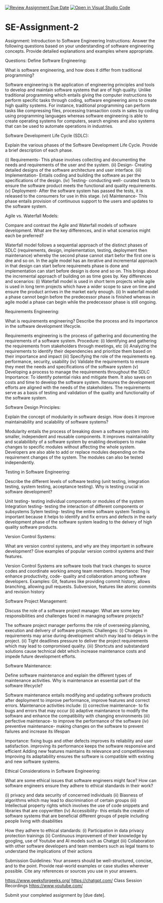[![Review Assignment Due Date](https://classroom.github.com/assets/deadline-readme-button-24ddc0f5d75046c5622901739e7c5dd533143b0c8e959d652212380cedb1ea36.svg)](https://classroom.github.com/a/-ucQIGTc)
[![Open in Visual Studio Code](https://classroom.github.com/assets/open-in-vscode-718a45dd9cf7e7f842a935f5ebbe5719a5e09af4491e668f4dbf3b35d5cca122.svg)](https://classroom.github.com/online_ide?assignment_repo_id=15241752&assignment_repo_type=AssignmentRepo)
# SE-Assignment-2
Assignment: Introduction to Software Engineering
Instructions:
Answer the following questions based on your understanding of software engineering concepts. Provide detailed explanations and examples where appropriate.

Questions:
Define Software Engineering:

What is software engineering, and how does it differ from traditional programming?

Software engineering is the application of engineering principles and tools to develop and maintain software systems that are of high quality. Unlike traditional programming which entails giving the computer instructions to perform specific tasks through coding, software engineering aims to create high quality systems. For instance, traditional programming can perform tasks like compressing files, processing transaction costs in sales by coding using programming languages whereas software engineering is able to create operating systems for computers, search engines and also systems that can be used to automate operations in industries.


Software Development Life Cycle (SDLC):

Explain the various phases of the Software Development Life Cycle. Provide a brief description of each phase.

(i) Requirements- This phase involves collecting and documenting the needs and requirements of the user and the system.
(ii) Design- Creating detailed designs of the software architecture and user interface.
(iii) Implementation- Entails coding and building the software as per the specifications of the design.
(iv) Testing- conducting well- curated tests to ensure the software product meets the functional and quality requirements.
(v) Deployment- After the software system has passed the tests, it is released to the consumers for use in this stage.
(vi) Maintenance- This phase entails provision of continuous support to the users and updates to the software system.


Agile vs. Waterfall Models:

Compare and contrast the Agile and Waterfall models of software development. What are the key differences, and in what scenarios might each be preferred?

Waterfall model follows a sequential approach of the distinct phases of SDLC (requirements, design, implementation, testing, deployment then maintenance) whereby the second phase cannot start befor the first one is dne and so on.
In the agile model has an iterative and incremental approach in that design can start before requiremets phase is done and implementation can start before design is done and so on. This brings about the incremental approach of building on as time goes by.
Key differences and scenarios:
(i) Waterfall model is used in short term projects while agile is used in long term projects which have a wider scope to save on time and ensure the product arrives in the market early enough.
(ii) In waterfall model a phase cannot begin before the predecessor phase is finished whereas in agile model a phase can begin while the predecessor phase is still ongoing.


Requirements Engineering:

What is requirements engineering? Describe the process and its importance in the software development lifecycle.

Requirements engineering is the process of gathering and documenting the requirements of a software system.
Procedure:
(i) Identifying and gathering the requirements from stakeholders through meetings, etc
(ii) Analyzing the requirements to identify their dependencies and prioritize them based on their importance and impact
(iii) Specifying the role of the requirements eg. performance, security, usability
(iv) Validate the requirements to ensure they meet the needs and specifications of the software system
(v) Developing a process to manage the requirements throughout the SDLC
Importance: To identify potential risks and mitigate them. It also saves on costs and time to develop the software system. Itensures the development efforts are aligned with the needs of the stakeholders. The requirements serve as a basis of testing and validation of the quality and functionality of the software system.


Software Design Principles:

Explain the concept of modularity in software design. How does it improve maintainability and scalability of software systems?

Modularity entails the process of breaking down a software system into smaller, independent and reusable components. It improves maintainablity and scalabilibity of a software system by enabling developers to make changes to specific modules without affecting the whole system. Developers are also able to add or replace modules depending on the requirement changes of the system. The modules can also be tested independently.


Testing in Software Engineering:

Describe the different levels of software testing (unit testing, integration testing, system testing, acceptance testing). Why is testing crucial in software development?

Unit testing- testing individual components or modules of the system
Integration testing- testing the interaction of different components or subsystems
Sytem testing- testing the entire software system
Testing is important because it helps to identify and fix errors and defects in the early development phase of the software system leading to the delvery of high quality software products.


Version Control Systems:

What are version control systems, and why are they important in software development? Give examples of popular version control systems and their features.

Version Control Systems are software tools that track changes to source codes and coordinate working among team members.
Importance: They enhance productivity, code- quality and collaboration among software developers.
Examples: Git, features like providing commit history, allows branching, allowing pull requests.
Subversion, features like atomic commits and revision history


Software Project Management:

Discuss the role of a software project manager. What are some key responsibilities and challenges faced in managing software projects?

The software project manager performs the role of overseeing planning, execution and delivery of software projects.
Challenges:
(i) Changes in requirements may arise during development which may lead to delays in the project.
(ii) Tight deadlines pressure to deliver the project requirements which may lead to compromised quality.
(iii) Shortcuts and substandard solutions cause technical debt which increase maintenance costs and impede future development efforts.


Software Maintenance:

Define software maintenance and explain the different types of maintenance activities. Why is maintenance an essential part of the software lifecycle?

Software maintenance entails modifying and updating software products after deployment to improve performance, improve features and correct errors.
Maintenance activities include:
(i) corrective maintenance- to fix bugs and errors that may occur
(ii) adaptive maintanance to modify the software and enhance the compatibility with changing environments
(iii) perfective maintenace- to improve the performance of the software
(iv) preventive maintenance- making changes on the software to prevent failures and increase its lifespan

Importance: fixing bugs and other defects improves its reliability and user satisfaction.
improving its performance keeps the software responsive and efficient
Adding new features maintains its relevance and competitiveness
Improving its adaptability ensures the software is compatible with existing and new software systems.


Ethical Considerations in Software Engineering:

What are some ethical issues that software engineers might face? How can software engineers ensure they adhere to ethical standards in their work?

(i) privacy and data security of concerned individuals
(ii) Biasness of algorithms which may lead to discrimination of certain groups
(iii) Intellectual property rights which involves the use of code snippets and libraries that are copywritten
(iv) Accessibility- this entails the creatin of software systems that are beneficial different groups of peple including people living with disabilities

How they adhere to ethical standards:
(i) Participation in data privacy protection trainings
(ii) Continuous improvement of their knowledge by googling, use of Youtube and AI models such as Chatgpt
(iii) Collaboration with other software developers and team members such as legal teams to understand the implications of their actions


Submission Guidelines:
Your answers should be well-structured, concise, and to the point.
Provide real-world examples or case studies wherever possible.
Cite any references or sources you use in your answers.

https://www.geeksforgeeks.org/
https://chatgpt.com/
Class Session Recordings
https://www.youtube.com/

Submit your completed assignment by [due date].
